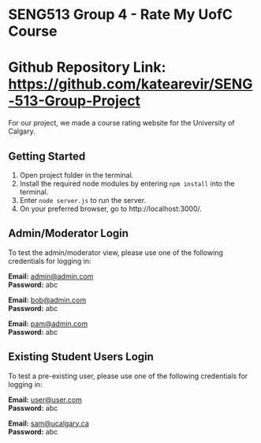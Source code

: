 # SENG513 Group 4 - Rate My UofC Course

# Github Repository Link: https://github.com/katearevir/SENG-513-Group-Project

For our project, we made a course rating website for the University of Calgary.

## Getting Started

1. Open project folder in the terminal.
2. Install the required node modules by entering `npm install` into the terminal.
3. Enter `node server.js` to run the server.
4. On your preferred browser, go to http://localhost:3000/.

## Admin/Moderator Login

To test the admin/moderator view, please use one of the following credentials for logging in:

**Email:** admin@admin.com  <br/>
**Password:** abc 

**Email:** bob@admin.com  <br/>
**Password:** abc 

**Email:** pam@admin.com  <br/>
**Password:** abc 

## Existing Student Users Login

To test a pre-existing user, please use one of the following credentials for logging in:

**Email:** user@user.com <br/>
**Password:** abc <br/>

**Email:** sam@ucalgary.ca <br/>
**Password:** abc
